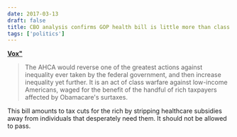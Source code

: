 ```yaml
---
date: 2017-03-13
draft: false
title: CBO analysis confirms GOP health bill is little more than class warfare
tags: ['politics']
---
```


**[Vox"](http://www.vox.com/2017/3/13/14914062/republican-health-care-plan-cbo-redistribution-poor-medicaid)**

> The AHCA would reverse one of the greatest actions against inequality ever taken by the federal government, and then increase inequality yet further. It is an act of class warfare against low-income Americans, waged for the benefit of the handful of rich taxpayers affected by Obamacare's surtaxes.<!-- excerpt -->

This bill amounts to tax cuts for the rich by stripping healthcare subsidies away from individuals that desperately need them. It should not be allowed to pass.
